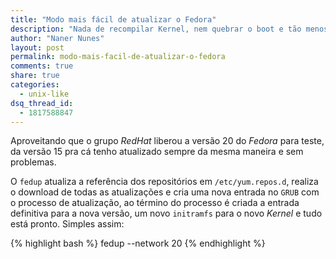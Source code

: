 ```yaml
---
title: "Modo mais fácil de atualizar o Fedora"
description: "Nada de recompilar Kernel, nem quebrar o boot e tão menos reinstalar do zero"
author: "Naner Nunes"
layout: post
permalink: modo-mais-facil-de-atualizar-o-fedora
comments: true
share: true
categories:
  - unix-like
dsq_thread_id:
  - 1817588847
---
```


Aproveitando que o grupo *RedHat* liberou a versão 20 do *Fedora* para teste, da versão 15 pra cá tenho atualizado sempre da mesma maneira e sem problemas.

O `fedup` atualiza a referência dos repositórios em `/etc/yum.repos.d`, realiza o download de todas as atualizações e cria uma nova entrada no `GRUB` com o processo de atualização, ao término do processo é criada a entrada definitiva para a nova versão, um novo `initramfs` para o novo *Kernel* e tudo está pronto. Simples assim:

{% highlight bash %}
fedup --network 20
{% endhighlight %}


